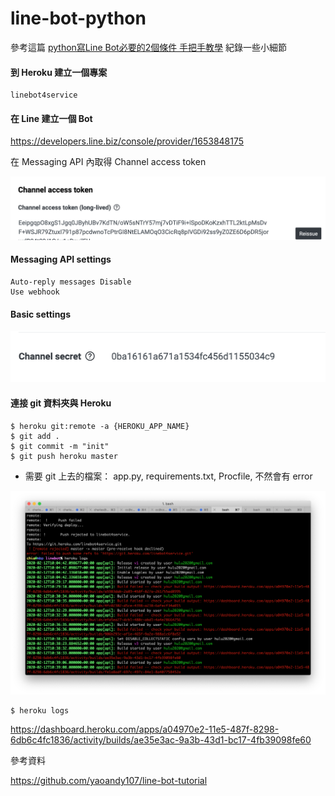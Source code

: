 # line-bot-python

參考這篇 [python寫Line Bot必要的2個條件 手把手教學](https://shareboxnow.com/line-bot-python-part-2/#i) 紀錄一些小細節 

#### 到 Heroku 建立一個專案 

    linebot4service
    
#### 在 Line 建立一個 Bot

https://developers.line.biz/console/provider/1653848175

在 Messaging API 內取得 Channel access token 

![](https://github.com/Charles-Hsu/line-bot-python/blob/master/Channel%20access%20token.png)

#### Messaging API settings

    Auto-reply messages Disable
    Use webhook
    
#### Basic settings

![](https://github.com/Charles-Hsu/line-bot-python/blob/master/Channel%20secret.png)

#### 連接 git 資料夾與 Heroku

    $ heroku git:remote -a {HEROKU_APP_NAME}
    $ git add .
    $ git commit -m "init"
    $ git push heroku master
    
- 需要 git 上去的檔案： app.py, requirements.txt, Procfile, 不然會有 error

![](https://github.com/Charles-Hsu/line-bot-python/blob/master/heroku_push_error.png)

    $ heroku logs
    
 https://dashboard.heroku.com/apps/a04970e2-11e5-487f-8298-6db6c4fc1836/activity/builds/ae35e3ac-9a3b-43d1-bc17-4fb39098fe60

參考資料

https://github.com/yaoandy107/line-bot-tutorial
